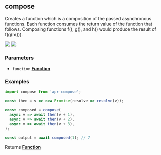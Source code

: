 <!-- Generated by documentation.js. Update this documentation by updating the source code. -->

## compose

<a id="sompose"></a>
Creates a function which is a composition of the passed asynchronous functions. Each function consumes the return value of the function that follows. Composing functions f(), g(), and h() would produce the result of f(g(h())).

[![][2]][1] [![][3]][1]

### Parameters

- `function` **[Function][4]**

### Examples

```javascript
import compose from 'apr-compose';

const then = v => new Promise(resolve => resolve(v));

const composed = compose(
  async v => await then(v + 1),
  async v => await then(v + 2),
  async v => await then(v + 3),
);

const output = await composed(1); // 7
```

Returns **[Function][4]**

[1]: https://www.npmjs.com/package/apr-compose
[2]: https://img.shields.io/npm/v/apr-compose.svg?style=flat-square
[3]: https://img.shields.io/npm/l/apr-compose.svg?style=flat-square
[4]: https://developer.mozilla.org/docs/Web/JavaScript/Reference/Statements/function
